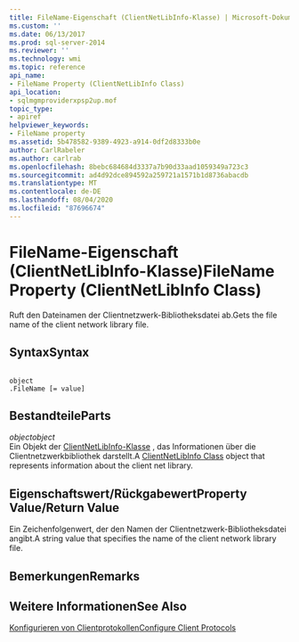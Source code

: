 ```yaml
---
title: FileName-Eigenschaft (ClientNetLibInfo-Klasse) | Microsoft-Dokumentation
ms.custom: ''
ms.date: 06/13/2017
ms.prod: sql-server-2014
ms.reviewer: ''
ms.technology: wmi
ms.topic: reference
api_name:
- FileName Property (ClientNetLibInfo Class)
api_location:
- sqlmgmproviderxpsp2up.mof
topic_type:
- apiref
helpviewer_keywords:
- FileName property
ms.assetid: 5b478582-9389-4923-a914-0df2d8333b0e
author: CarlRabeler
ms.author: carlrab
ms.openlocfilehash: 8bebc684684d3337a7b90d33aad1059349a723c3
ms.sourcegitcommit: ad4d92dce894592a259721a1571b1d8736abacdb
ms.translationtype: MT
ms.contentlocale: de-DE
ms.lasthandoff: 08/04/2020
ms.locfileid: "87696674"
---
```

# <a name="filename-property-clientnetlibinfo-class"></a><span data-ttu-id="b9ea7-102">FileName-Eigenschaft (ClientNetLibInfo-Klasse)</span><span class="sxs-lookup"><span data-stu-id="b9ea7-102">FileName Property (ClientNetLibInfo Class)</span></span>
  <span data-ttu-id="b9ea7-103">Ruft den Dateinamen der Clientnetzwerk-Bibliotheksdatei ab.</span><span class="sxs-lookup"><span data-stu-id="b9ea7-103">Gets the file name of the client network library file.</span></span>  
  
## <a name="syntax"></a><span data-ttu-id="b9ea7-104">Syntax</span><span class="sxs-lookup"><span data-stu-id="b9ea7-104">Syntax</span></span>  
  
```  
  
object  
.FileName [= value]  
```  
  
## <a name="parts"></a><span data-ttu-id="b9ea7-105">Bestandteile</span><span class="sxs-lookup"><span data-stu-id="b9ea7-105">Parts</span></span>  
 <span data-ttu-id="b9ea7-106">*object*</span><span class="sxs-lookup"><span data-stu-id="b9ea7-106">*object*</span></span>  
 <span data-ttu-id="b9ea7-107">Ein Objekt der [ClientNetLibInfo-Klasse](clientnetlibinfo-class.md) , das Informationen über die Clientnetzwerkbibliothek darstellt.</span><span class="sxs-lookup"><span data-stu-id="b9ea7-107">A [ClientNetLibInfo Class](clientnetlibinfo-class.md) object that represents information about the client net library.</span></span>  
  
## <a name="property-valuereturn-value"></a><span data-ttu-id="b9ea7-108">Eigenschaftswert/Rückgabewert</span><span class="sxs-lookup"><span data-stu-id="b9ea7-108">Property Value/Return Value</span></span>  
 <span data-ttu-id="b9ea7-109">Ein Zeichenfolgenwert, der den Namen der Clientnetzwerk-Bibliotheksdatei angibt.</span><span class="sxs-lookup"><span data-stu-id="b9ea7-109">A string value that specifies the name of the client network library file.</span></span>  
  
## <a name="remarks"></a><span data-ttu-id="b9ea7-110">Bemerkungen</span><span class="sxs-lookup"><span data-stu-id="b9ea7-110">Remarks</span></span>  
  
## <a name="see-also"></a><span data-ttu-id="b9ea7-111">Weitere Informationen</span><span class="sxs-lookup"><span data-stu-id="b9ea7-111">See Also</span></span>  
 [<span data-ttu-id="b9ea7-112">Konfigurieren von Clientprotokollen</span><span class="sxs-lookup"><span data-stu-id="b9ea7-112">Configure Client Protocols</span></span>](https://technet.microsoft.com/library/ms181035.aspx)  
  
  
